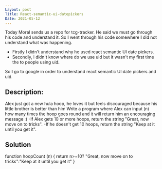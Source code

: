 ```yaml
---
Layout: post
Title: React-semantic-ui-datepickers
Date: 2021-05-12
---
```


Today Moral sends us a repo for tcg-tracker. He said we must go through his code and understand it. So I went through his code somewhere I did not understand what was happening.

- Firstly I didn't understand why he used react semantic UI date pickers.
- Secondly, I didn't know where do we use uid but it wasn't my first time the to people using uid.

So I go to google in order to understand react semantic UI date pickers and uid.

## Description:

Alex just got a new hula hoop, he loves it but feels discouraged because his little brother is better than him
Write a program where Alex can input (n) how many times the hoop goes round and it will return him an encouraging message :)
-If Alex gets 10 or more hoops, return the string "Great, now move on to tricks".
-If he doesn't get 10 hoops, return the string "Keep at it until you get it".

## Solution

function hoopCount (n) {
return n>=10? "Great, now move on to tricks":"Keep at it until you get it"
}
